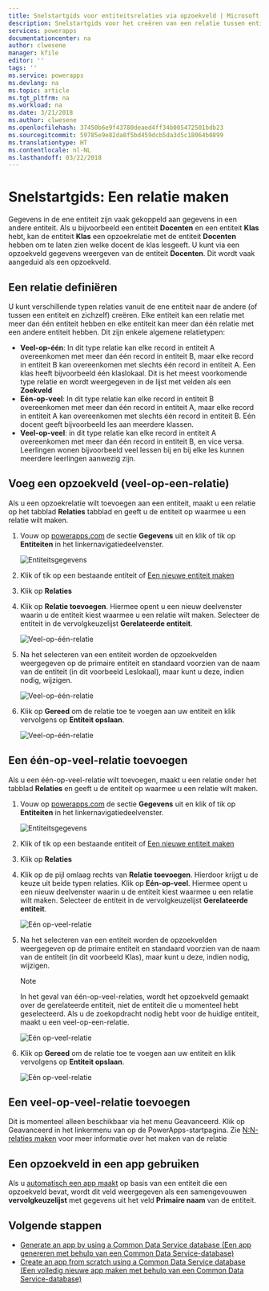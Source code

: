 ```yaml
---
title: Snelstartgids voor entiteitsrelaties via opzoekveld | Microsoft Docs
description: Snelstartgids voor het creëren van een relatie tussen entiteiten met behulp van een opzoekveld
services: powerapps
documentationcenter: na
author: clwesene
manager: kfile
editor: ''
tags: ''
ms.service: powerapps
ms.devlang: na
ms.topic: article
ms.tgt_pltfrm: na
ms.workload: na
ms.date: 3/21/2018
ms.author: clwesene
ms.openlocfilehash: 37450b6e9f43780deaed4ff34b005472501bdb23
ms.sourcegitcommit: 59785e9e82da8f5bd459dcb5da3d5c18064b0899
ms.translationtype: HT
ms.contentlocale: nl-NL
ms.lasthandoff: 03/22/2018
---
```

# <a name="quickstart-create-a-relationship"></a>Snelstartgids: Een relatie maken
Gegevens in de ene entiteit zijn vaak gekoppeld aan gegevens in een andere entiteit. Als u bijvoorbeeld een entiteit **Docenten** en een entiteit **Klas** hebt, kan de entiteit **Klas** een opzoekrelatie met de entiteit **Docenten** hebben om te laten zien welke docent de klas lesgeeft. U kunt via een opzoekveld gegevens weergeven van de entiteit **Docenten**. Dit wordt vaak aangeduid als een opzoekveld.

## <a name="define-a-relationship"></a>Een relatie definiëren
U kunt verschillende typen relaties vanuit de ene entiteit naar de andere (of tussen een entiteit en zichzelf) creëren. Elke entiteit kan een relatie met meer dan één entiteit hebben en elke entiteit kan meer dan één relatie met een andere entiteit hebben. Dit zijn enkele algemene relatietypen:


* **Veel-op-één**: In dit type relatie kan elke record in entiteit A overeenkomen met meer dan één record in entiteit B, maar elke record in entiteit B kan overeenkomen met slechts één record in entiteit A. Een klas heeft bijvoorbeeld één klaslokaal. Dit is het meest voorkomende type relatie en wordt weergegeven in de lijst met velden als een **Zoekveld**
* **Eén-op-veel**: In dit type relatie kan elke record in entiteit B overeenkomen met meer dan één record in entiteit A, maar elke record in entiteit A kan overeenkomen met slechts één record in entiteit B. Eén docent geeft bijvoorbeeld les aan meerdere klassen.
* **Veel-op-veel**: in dit type relatie kan elke record in entiteit A overeenkomen met meer dan één record in entiteit B, en vice versa. Leerlingen wonen bijvoorbeeld veel lessen bij en bij elke les kunnen meerdere leerlingen aanwezig zijn.

## <a name="add-a-lookup-field-many-to-one-relationship"></a>Voeg een opzoekveld (veel-op-een-relatie)

Als u een opzoekrelatie wilt toevoegen aan een entiteit, maakt u een relatie op het tabblad **Relaties** tabblad en geeft u de entiteit op waarmee u een relatie wilt maken.

1. Vouw op [powerapps.com](https://web.powerapps.com) de sectie **Gegevens** uit en klik of tik op **Entiteiten** in het linkernavigatiedeelvenster.

    ![Entiteitsgegevens](./media/data-platform-cds-create-entity/entitylist.png "Entiteitslijst")

2. Klik of tik op een bestaande entiteit of [Een nieuwe entiteit maken](data-platform-create-entity.md)

3. Klik op **Relaties**

4. Klik op **Relatie toevoegen**. Hiermee opent u een nieuw deelvenster waarin u de entiteit kiest waarmee u een relatie wilt maken. Selecteer de entiteit in de vervolgkeuzelijst **Gerelateerde entiteit**.

    ![Veel-op-één-relatie](./media/data-platform-cds-newrelationship/manytoone-1.png "Veel-op-één-relatie")

5. Na het selecteren van een entiteit worden de opzoekvelden weergegeven op de primaire entiteit en standaard voorzien van de naam van de entiteit (in dit voorbeeld Leslokaal), maar kunt u deze, indien nodig, wijzigen.

    ![Veel-op-één-relatie](./media/data-platform-cds-newrelationship/manytoone-2.png "Veel-op-één-relatie")

6. Klik op **Gereed** om de relatie toe te voegen aan uw entiteit en klik vervolgens op **Entiteit opslaan**.

    ![Veel-op-één-relatie](./media/data-platform-cds-newrelationship/manytoone-3.png "Veel-op-één-relatie")

## <a name="add-a-one-to-many-relationship"></a>Een één-op-veel-relatie toevoegen

Als u een één-op-veel-relatie wilt toevoegen, maakt u een relatie onder het tabblad **Relaties** en geeft u de entiteit op waarmee u een relatie wilt maken.

1. Vouw op [powerapps.com](https://web.powerapps.com) de sectie **Gegevens** uit en klik of tik op **Entiteiten** in het linkernavigatiedeelvenster.

    ![Entiteitsgegevens](./media/data-platform-cds-create-entity/entitylist.png "Entiteitslijst")

2. Klik of tik op een bestaande entiteit of [Een nieuwe entiteit maken](data-platform-create-entity.md)

3. Klik op **Relaties**

4. Klik op de pijl omlaag rechts van **Relatie toevoegen**. Hierdoor krijgt u de keuze uit beide typen relaties. Klik op **Eén-op-veel**. Hiermee opent u een nieuw deelvenster waarin u de entiteit kiest waarmee u een relatie wilt maken. Selecteer de entiteit in de vervolgkeuzelijst **Gerelateerde entiteit**.

    ![Eén op-veel-relatie](./media/data-platform-cds-newrelationship/onetomany-1.png "Eén op-veel-relatie")

5. Na het selecteren van een entiteit worden de opzoekvelden weergegeven op de primaire entiteit en standaard voorzien van de naam van de entiteit (in dit voorbeeld Klas), maar kunt u deze, indien nodig, wijzigen.

    > [!NOTE]
    > In het geval van één-op-veel-relaties, wordt het opzoekveld gemaakt over de gerelateerde entiteit, niet de entiteit die u momenteel hebt geselecteerd. Als u de zoekopdracht nodig hebt voor de huidige entiteit, maakt u een veel-op-een-relatie.

    ![Eén op-veel-relatie](./media/data-platform-cds-newrelationship/onetomany-2.png "Eén op-veel-relatie")

6. Klik op **Gereed** om de relatie toe te voegen aan uw entiteit en klik vervolgens op **Entiteit opslaan**.

    ![Eén op-veel-relatie](./media/data-platform-cds-newrelationship/onetomany-3.png "Eén op-veel-relatie")

## <a name="add-a-many-to-many-relationship"></a>Een veel-op-veel-relatie toevoegen

Dit is momenteel alleen beschikbaar via het menu Geavanceerd. Klik op Geavanceerd in het linkermenu van op de PowerApps-startpagina. Zie [N:N-relaties maken](/dynamics365/customer-engagement/customize/create-and-edit-nn-many-to-many-relationships) voor meer informatie over het maken van de relatie

## <a name="use-a-lookup-field-in-an-app"></a>Een opzoekveld in een app gebruiken
Als u [automatisch een app maakt](../canvas-apps/data-platform-create-app.md) op basis van een entiteit die een opzoekveld bevat, wordt dit veld weergegeven als een samengevouwen **vervolgkeuzelijst** met gegevens uit het veld **Primaire naam** van de entiteit.

## <a name="next-steps"></a>Volgende stappen
* [Generate an app by using a Common Data Service database (Een app genereren met behulp van een Common Data Service-database)](../canvas-apps/data-platform-create-app.md)
* [Create an app from scratch using a Common Data Service database (Een volledig nieuwe app maken met behulp van een Common Data Service-database)](../canvas-apps/data-platform-create-app-scratch.md)

